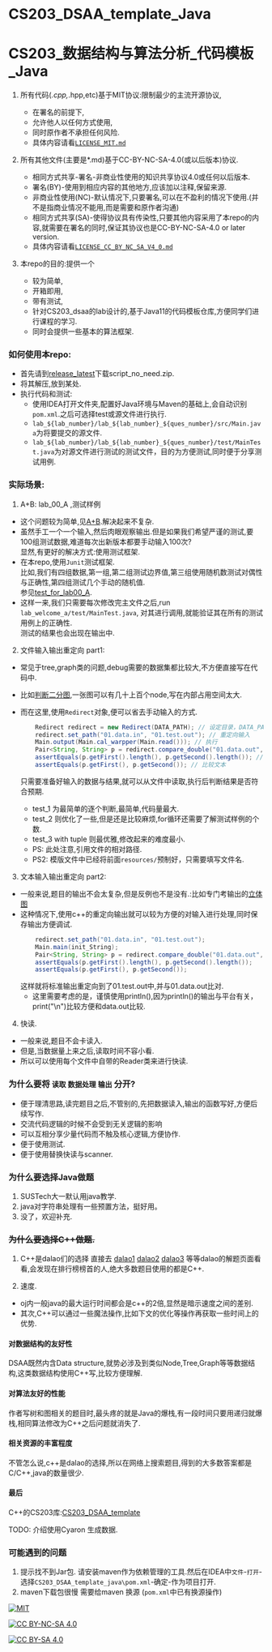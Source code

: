 <!--
 * @Github: https://github.com/Certseeds/CS203_DSAA_template_java
 * @Organization: SUSTech
 * @Author: nanoseeds
 * @Date: 2020-07-15 23:52:04
 * @LastEditors: nanoseeds
 * @LastEditTime: 2021-08-15 18:02:58
 * @License: CC-BY-NC-SA_V4_0 or any later version 
 -->
# CS203_DSAA_template_Java  
# CS203_数据结构与算法分析_代码模板_Java

1. 所有代码(*.cpp,*.hpp,etc)基于MIT协议:限制最少的主流开源协议,
    + 在署名的前提下,
    + 允许他人以任何方式使用,  
    + 同时原作者不承担任何风险.
    + 具体内容请看[`LICENSE_MIT.md`](./LICENSE_MIT.md)

2. 所有其他文件(主要是*.md)基于CC-BY-NC-SA-4.0(或以后版本)协议.
    + 相同方式共享-署名-非商业性使用的知识共享协议4.0或任何以后版本.
    + 署名(BY)-使用到相应内容的其他地方,应该加以注释,保留来源.
    + 非商业性使用(NC)-默认情况下,只要署名,可以在不盈利的情况下使用.(并不是指商业情况不能用,而是需要和原作者沟通)
    + 相同方式共享(SA)-使得协议具有传染性,只要其他内容采用了本repo的内容,就需要在署名的同时,保证其协议也是CC-BY-NC-SA-4.0 or later version.
    + 具体内容请看[`LICENSE_CC_BY_NC_SA_V4_0.md`](./LICENSE_CC_BY_NC_SA_V4_0.md)

3. 本repo的目的:提供一个
    + 较为简单,
    + 开箱即用,
    + 带有测试,
    + 针对CS203_dsaa的lab设计的,基于Java11的代码模板仓库,方便同学们进行课程的学习.
    + 同时会提供一些基本的算法框架.

### 如何使用本repo:

+ 首先请到[release_latest](https://github.com/Certseeds/CS203_DSAA_template_java/releases/latest)下载script_no_need.zip.
+ 将其解压,放到某处.
+ 执行代码和测试:
  + 使用IDEA打开文件夹,配置好Java环境与Maven的基础上,会自动识别`pom.xml`.之后可选择test或源文件进行执行.
  + `lab_${lab_number}/lab_${lab_number}_${ques_number}/src/Main.java`为将要提交的源文件.
  + `lab_${lab_number}/lab_${lab_number}_${ques_number}/test/MainTest.java`为对源文件进行测试的测试文件，目的为方便测试,同时便于分享测试用例.

### 实际场景:

1. A+B: lab_00_A ,测试样例

+ 这个问题较为简单,见[A+B](./lab_welcome/lab_welcome_a/src/Main.java).解决起来不复杂.
+ 虽然手工一个一个输入,然后肉眼观察输出.但是如果我们希望严谨的测试,要100组测试数据,难道每次出新版本都要手动输入100次?</br>
显然,有更好的解决方式:使用测试框架.
+ 在本repo,使用`Junit`测试框架.</br>
比如,我们有四组数据,第一组,第二组测试边界值,第三组使用随机数测试对偶性与正确性,第四组测试几个手动的随机值.</br>
参见[test_for_lab00_A](./lab_welcome/lab_welcome_a/test/MainTest.java).
+ 这样一来,我们只需要每次修改完主文件之后,run `lab_welcome_a/test/MainTest.java`, 对其进行调用,就能验证其在所有的测试用例上的正确性.</br>
测试的结果也会出现在输出中.

2. 文件输入输出重定向 part1:

+ 常见于tree,graph类的问题,debug需要的数据集都比较大,不方便直接写在代码中.
+ 比如[判断二分图](./lab_welcome/lab_welcome_c/src/Main.java),一张图可以有几十上百个node,写在内部占用空间太大.
+ 而在这里,使用`Redirect`对象,便可以省去手动输入的方式.

  ``` java
      Redirect redirect = new Redirect(DATA_PATH); // 设定目录，DATA_PATH在文件里有定义
      redirect.set_path("01.data.in", "01.test.out"); // 重定向输入
      Main.output(Main.cal_warpper(Main.read())); // 执行
      Pair<String, String> p = redirect.compare_double("01.data.out", "01.test.out"); // 获取两个文件中的字符串
      assertEquals(p.getFirst().length(), p.getSecond().length()); // 比较长度
      assertEquals(p.getFirst(), p.getSecond()); // 比较文本
  ```

    只需要准备好输入的数据与结果,就可以从文件中读取,执行后判断结果是否符合预期.   
  + test_1 为最简单的逐个判断,最简单,代码量最大.
  + test_2 则优化了一些,但是还是比较麻烦,for循环还需要了解测试样例的个数.
  + test_3 with tuple 则最优雅,修改起来的难度最小.
  + PS: 此处注意,引用文件的相对路径.
  + PS2: 模版文件中已经将前面`resources/`预制好，只需要填写文件名.

3. 文本输入输出重定向 part2:

+ 一般来说,题目的输出不会太复杂,但是反例也不是没有.:比如专门考输出的[立体图](./lab_welcome/lab_welcome_d/src/Main.java)
+ 这种情况下,使用c++的重定向输出就可以较为方便的对输入进行处理,同时保存输出方便调试.
  ``` java
      redirect.set_path("01.data.in", "01.test.out");
      Main.main(init_String);
      Pair<String, String> p = redirect.compare_double("01.data.out", "01.test.out");
      assertEquals(p.getFirst().length(), p.getSecond().length());
      assertEquals(p.getFirst(), p.getSecond());
  ```
  这样就将标准输出重定向到了01.test.out中,并与01.data.out比对.
  + 这里需要考虑的是，谨慎使用println(),因为println()的输出与平台有关，print("\n")比较方便和data.out比较.

4. 快读.

+ 一般来说,题目不会卡读入.
+ 但是,当数据量上来之后,读取时间不容小看.
+ 所以可以使用每个文件中自带的Reader类来进行快读.

### 为什么要将 `读取` `数据处理` `输出` 分开?

+ 便于理清思路,读完题目之后,不管别的,先把数据读入,输出的函数写好,方便后续写作.
+ 交流代码逻辑的时候不会受到无关逻辑的影响
+ 可以互相分享少量代码而不触及核心逻辑,方便协作.
+ 便于使用测试.
+ 便于使用替换快读与scanner.

### 为什么要选择Java做题

1. SUSTech大一默认用java教学.
2. java对字符串处理有一些预置方法，挺好用。
3. 没了，欢迎补充.

### <del>为什么要选择C++做题.</del>

1. C++是dalao们的选择
直接去
[dalao1](https://acm.sustech.edu.cn/onlinejudge/status.php?user_id=11710724&jresult=4)
[dalao2](https://acm.sustech.edu.cn/onlinejudge/status.php?user_id=11612908&jresult=4)
[dalao3](https://acm.sustech.edu.cn/onlinejudge/status.php?user_id=11712510&jresult=4)
等等dalao的解题页面看看,会发现在排行榜榜首的人,绝大多数题目使用的都是C++.

2. 速度.

+ oj内一般java的最大运行时间都会是c++的2倍,显然是暗示速度之间的差别.
+ 其次,C++可以通过一些魔法操作,比如下文的优化等操作再获取一些时间上的优势.

#### 对数据结构的友好性

DSAA既然内含Data structure,就势必涉及到类似Node,Tree,Graph等等数据结构,这类数据结构使用C++写,比较方便理解.

#### 对算法友好的性能

作者写树和图相关的题目时,最头疼的就是Java的爆栈,有一段时间只要用递归就爆栈,相同算法修改为C++之后问题就消失了.

#### 相关资源的丰富程度

不管怎么说,c++是dalao的选择,所以在网络上搜索题目,得到的大多数答案都是C/C++,java的数量很少.

#### 最后

C++的CS203库:[CS203_DSAA_template](https://github.com/Certseeds/CS203_DSAA_template)

TODO: 介绍使用Cyaron 生成数据.

### 可能遇到的问题

1. 提示找不到Jar包.
  请安装maven作为依赖管理的工具.然后在IDEA中`文件`-`打开`-选择`CS203_DSAA_template_java\pom.xml`-确定-作为项目打开.
2. maven下载包很慢
  需要给maven 换源 (`pom.xml`中已有换源操作)

[![MIT](https://img.shields.io/badge/License-MIT-orange)][MIT_Link]

[![CC BY-NC-SA 4.0](https://img.shields.io/badge/License-CC%20BY--NC--SA%204.0-orange)][cc_by_nc_sa_4_0]

[![CC BY-SA 4.0][cc_by_nc_sa_4_0_image]][cc_by_nc_sa_4_0]

[MIT_Link]: http://opensource.org/licenses/MIT

[cc_by_nc_sa_4_0]: https://creativecommons.org/licenses/by-nc-sa/4.0/

[cc_by_nc_sa_4_0_image]: https://licensebuttons.net/l/by-nc-sa/4.0/88x31.png
